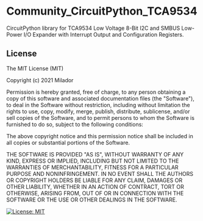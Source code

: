 # Community_CircuitPython_TCA9534
CircuitPython library for TCA9534 Low Voltage 8-Bit I2C and SMBUS Low-Power I/O Expander with Interrupt Output and Configuration Registers.


## License

The MIT License (MIT)

Copyright (c) 2021 Milador

Permission is hereby granted, free of charge, to any person obtaining a copy of this software and associated documentation files (the "Software"), to deal in the Software without restriction, including without limitation the rights to use, copy, modify, merge, publish, distribute, sublicense, and/or sell copies of the Software, and to permit persons to whom the Software is furnished to do so, subject to the following conditions:

The above copyright notice and this permission notice shall be included in all copies or substantial portions of the Software.

THE SOFTWARE IS PROVIDED "AS IS", WITHOUT WARRANTY OF ANY KIND, EXPRESS OR IMPLIED, INCLUDING BUT NOT LIMITED TO THE WARRANTIES OF MERCHANTABILITY, FITNESS FOR A PARTICULAR PURPOSE AND NONINFRINGEMENT. IN NO EVENT SHALL THE AUTHORS OR COPYRIGHT HOLDERS BE LIABLE FOR ANY CLAIM, DAMAGES OR OTHER LIABILITY, WHETHER IN AN ACTION OF CONTRACT, TORT OR OTHERWISE, ARISING FROM, OUT OF OR IN CONNECTION WITH THE SOFTWARE OR THE USE OR OTHER DEALINGS IN THE SOFTWARE.

 [![License: MIT](https://img.shields.io/badge/License-MIT-yellow.svg)](https://opensource.org/licenses/MIT)
